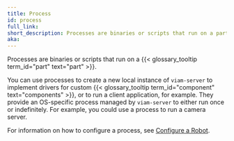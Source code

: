 ```yaml
---
title: Process
id: process
full_link:
short_description: Processes are binaries or scripts that run on a part.
aka:
---
```


Processes are binaries or scripts that run on a {{< glossary_tooltip term_id="part" text="part" >}}.

You can use processes to create a new local instance of `viam-server` to implement drivers for custom {{< glossary_tooltip term_id="component" text="components" >}}, or to run a client application, for example.
They provide an OS-specific process managed by `viam-server` to either run once or indefinitely.
For example, you could use a process to run a camera server.

For information on how to configure a process, see [Configure a Robot](/build/configure/configuration/#processes).
